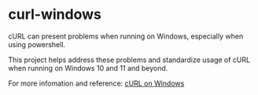 # curl-windows
cURL can present problems when running on Windows, especially when using powershell. 

This project helps address these problems and standardize usage of cURL when running on Windows 10 and 11 and beyond. 

For more infomation and reference: [cURL on Windows](https://www.bradymoritz.com/curl-on-windows/)

